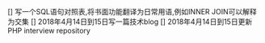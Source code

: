 [] 写一个SQL语句对照表,将书面功能翻译为日常用语,例如INNER JOIN可以解释为交集
[] 2018年4月14日到15日写一篇技术blog
[] 2018年4月14日到15日更新PHP interview repository
